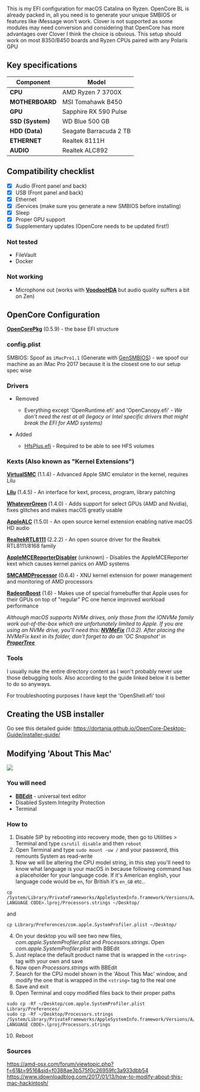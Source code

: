This is my EFI configuration for macOS Catalina on Ryzen.
OpenCore BL is already packed in, all you need is to generate your unique SMBIOS or features like iMessage won't work.
Clover is not supported as some modules may need conversion and considering that OpenCore has more advantages over Clover I think the choice is obvious.
This setup should work on most B350/B450 boards and Ryzen CPUs paired with any Polaris GPU

## Key specifications

| Component | Model |
| --------- | ----- |
| **CPU** | AMD Ryzen 7 3700X |
| **MOTHERBOARD** | MSI Tomahawk B450 |
| **GPU** | Sapphire RX 590 Pulse |
| **SSD (System)** | WD Blue 500 GB |
| **HDD (Data)** | Seagate Barracuda 2 TB |
| **ETHERNET** | Realtek 8111H |
| **AUDIO** | Realtek ALC892 |

## Compatibility checklist
- [x] Audio (Front panel and back)
- [x] USB (Front panel and back)
- [x] Ethernet
- [x] iServices (make sure you generate a new SMBIOS before installing)
- [x] Sleep
- [x] Proper GPU support
- [x] Supplementary updates (OpenCore needs to be updated first!)

### Not tested
* FileVault
* Docker

### Not working
* Microphone out (works with **[VoodooHDA](https://sourceforge.net/projects/voodoohda/)** but audio quality suffers a bit on Zen)

## OpenCore Configuration

**[OpenCorePkg](https://github.com/acidanthera/OpenCorePkg.git)** (0.5.9) - the base EFI structure

### config.plist

SMBIOS: Spoof as `iMacPro1,1` (Generate with [GenSMBIOS](https://github.com/corpnewt/GenSMBIOS)) - we spoof our machine as an iMac Pro 2017 because it is the closest one to our setup spec wise

### Drivers

* Removed
   - Everything except 'OpenRuntime.efi' and 'OpenCanopy.efi' - _We don't need the rest at all (legacy or Intel specific drivers that might break the EFI for AMD systems)_

* Added
   - [HfsPlus.efi](https://github.com/acidanthera/OcBinaryData/blob/master/Drivers/HfsPlus.efi) - Required to be able to see HFS volumes

### Kexts (Also known as "Kernel Extensions")

**[VirtualSMC](https://github.com/acidanthera/VirtualSMC)** (1.1.4) - Advanced Apple SMC emulator in the kernel, requires Lilu

**[Lilu](https://github.com/acidanthera/Lilu)** (1.4.5) - An interface for kext, process, program, library patching

**[WhateverGreen](https://github.com/acidanthera/WhateverGreen)** (1.4.0) - Adds support for select GPUs (AMD and Nvidia), fixes glitches and makes macOS greatly usable

**[AppleALC](https://github.com/acidanthera/AppleALC)** (1.5.0) - An open source kernel extension enabling native macOS HD audio

**[RealtekRTL8111](https://github.com/Mieze/RTL8111_driver_for_OS_X)** (2.2.2) - An open source driver for the Realtek RTL8111/8168 family

**[AppleMCEReporterDisabler](https://github.com/acidanthera/bugtracker/files/3703498/AppleMCEReporterDisabler.kext.zip)** (unknown) - Disables the AppleMCEReporter kext which causes kernel panics on AMD systems

**[SMCAMDProcessor](https://github.com/trulyspinach/SMCAMDProcessor)** (0.6.4) - XNU kernel extension for power management and monitoring of AMD processors

**[RadeonBoost](https://www.insanelymac.com/forum/topic/343461-kext-tired-of-low-geekbench-scores-use-radeonboost/)** (1.6) - Makes use of special framebuffer that Apple uses for their GPUs on top of "regular" PC one hence improved workload performance

_Although macOS supports NVMe drives, only those from the IONVMe family work out-of-the-box which are unfortunately limited to Apple. If you are using an NVMe drive, you'll need this: **[NVMeFix](https://github.com/acidanthera/NVMeFix)** (1.0.2).
After placing the NVMeFix kext in its folder, don't forget to do an 'OC Snapshot' in **[ProperTree](https://github.com/corpnewt/ProperTree)**_

### Tools

I usually nuke the entire directory content as I won't probably never use those debugging tools.
Also according to the guide linked below it is better to do so anyways.

For troubleshooting purposes I have kept the 'OpenShell.efi' tool

## Creating the USB installer

Go see this detailed guide: <https://dortania.github.io/OpenCore-Desktop-Guide/installer-guide/>

## Modifying 'About This Mac'

![](https://github.com/hejsekvojtech/ryzentosh/blob/master/Res/AboutThisMac.png)

### You will need
* **[BBEdit](https://www.barebones.com/products/bbedit/download.html)** - universal text editor
* Disabled System Integrity Protection
* Terminal

### How to
1) Disable SIP by rebooting into recovery mode, then go to Utilities > Terminal and type `csrutil disable` and then `reboot`
2) Open Terminal and type `sudo mount -uw /` and your password, this remounts System as read-write
3) Now we will be altering the CPU model string, in this step you'll need to know what language is your macOS in because following command has a placeholder for your language code.
If it's American english, your language code would be `en`, for British it's `en_GB` etc..

```
cp /System/Library/PrivateFrameworks/AppleSystemInfo.framework/Versions/A/Resources/<YOUR LANGUAGE CODE>.lproj/Processors.strings ~/Desktop/
```

and

```
cp Library/Preferences/com.apple.SystemProfiler.plist ~/Desktop/
```

4) On your desktop you will see two new files, _com.apple.SystemProfiler.plist_ and _Processors.strings_. Open _com.apple.SystemProfiler.plist_ with BBEdit
5) Just replace the default product name that is wrapped in the `<string>` tag with your own and save
6) Now open _Processors.strings_ with BBEdit
7) Search for the CPU model shown in the 'About This Mac' window, and modify the one that is wrapped in the `<string>` tag to the real one
8) Save and exit
9) Open Terminal and copy modified files back to their proper paths

```
sudo cp -Rf ~/Desktop/com.apple.SystemProfiler.plist Library/Preferences/
sudo cp -Rf ~/Desktop/Processors.strings /System/Library/PrivateFrameworks/AppleSystemInfo.framework/Versions/A/Resources/<YOUR LANGUAGE CODE>.lproj/Processors.strings
```

10) Reboot

### Sources
<https://amd-osx.com/forum/viewtopic.php?f=61&t=9516&sid=f0388ae3b575f0c26959fc3a933dbb54>
<https://www.idownloadblog.com/2017/01/13/how-to-modify-about-this-mac-hackintosh/>
